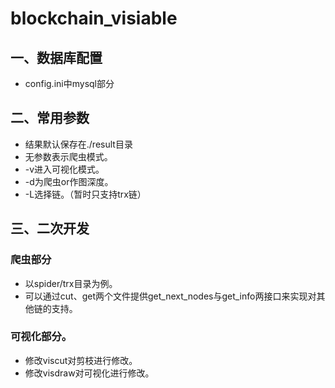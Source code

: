 # blockchain_visiable
## 一、数据库配置
- config.ini中mysql部分

## 二、常用参数
- 结果默认保存在./result目录
- 无参数表示爬虫模式。
- -v进入可视化模式。
- -d为爬虫or作图深度。
- -L选择链。（暂时只支持trx链）

## 三、二次开发
### 爬虫部分 

- 以spider/trx目录为例。
- 可以通过cut、get两个文件提供get_next_nodes与get_info两接口来实现对其他链的支持。

### 可视化部分。

- 修改viscut对剪枝进行修改。
- 修改visdraw对可视化进行修改。